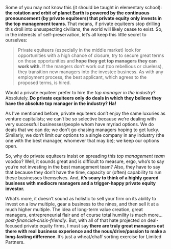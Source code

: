 <p>Some of you may not know this (it should be taught in elementary school):<strong> the rotation and orbit of planet Earth is powered by the continuous pronouncement (by private equiteers) that private equity only invests in the top management teams. </strong>That means, if private equiteers stop drilling this droll into unsuspecting civilians, the world will likely cease to exist. So, in the interests of self-preservation, let&#8217;s all keep this little secret to ourselves:</p><blockquote><p>Private equiteers (especially in the middle market) look for opportunities with a high chance of closure, try to secure great terms on those opportunities and<strong> hope they get top managers they can work with.</strong> If the mangers don&#8217;t work out (too rebellious or clueless), they transition new managers into the investee business. As with any employment process, the best applicant, which agrees to the proposed terms, is hired.</p></blockquote><p>Would a private equiteer prefer to hire the <em>top manager in the industry</em>? Absolutely.<strong> Do private equiteers only do deals in which they believe they have the absolute top manager in the industry? Ha!</strong></p><p>As I&#8217;ve mentioned before, private equiteers don&#8217;t enjoy the same luxuries as venture capitalists; we can&#8217;t be so selective because we&#8217;re dealing with very successful businesses/people whom have myriad options. We do deals that we can do; we don&#8217;t go chasing managers hoping to get lucky. Similarly, we don&#8217;t limit our options to a single company in any industry (the one with the best manager, whomever that may be); we keep our options open.</p><p>So, why do private equiteers insist on spreading this <em>top management team </em>voodoo? Well, it sounds great and is difficult to measure, ergo, who&#8217;s to say you&#8217;re not investing in the best management team? Also, they have to say that because they don&#8217;t have the time, capacity or (often) capability to run these businesses themselves. And, <strong>it&#8217;s scary to think of a highly geared business with mediocre managers and a trigger-happy private equity investor. </strong></p><p>What&#8217;s more, it doesn&#8217;t sound as holistic to sell your firm on its ability to invest on a low multiple, gear a business to the nines, and then sell it at a much higher multiple. The idea of long-term value creation, great managers, entrepreneurial flair and of course total humility is much more&#8230; <em>post-financial-crisis-friendly</em>. But, with all of that hate projected on deal-focused private equity firms, I must say<strong> there are truly great managers out there with real business experience and the nous/drive/passion to make a long-lasting difference. </strong>It&#8217;s just a wheat/chaff sorting exercise for Limited Partners.</p>
